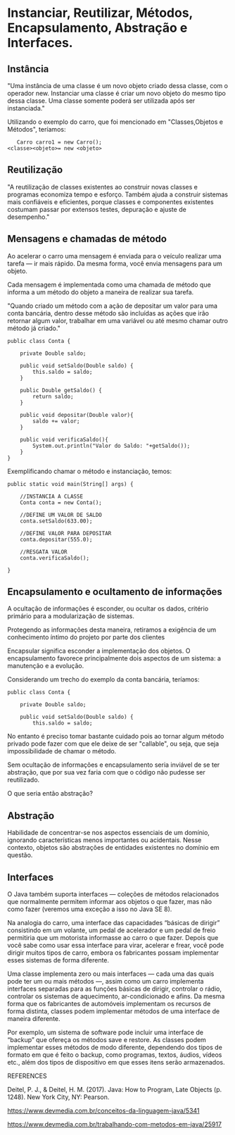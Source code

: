 # Instanciar, Reutilizar, Métodos, Encapsulamento, Abstração e Interfaces.

## Instância
<p>"Uma instância de uma classe é um novo objeto criado dessa classe, com o operador new. Instanciar uma classe é criar um novo objeto do mesmo tipo dessa classe. Uma classe somente poderá ser utilizada após ser instanciada."</p>

<p> Utilizando o exemplo do carro, que foi mencionado em "Classes,Objetos e Métodos", teríamos:</p>

```
   Carro carro1 = new Carro();
<classe><objeto>= new <objeto>
```

## Reutilização

<p>"A reutilização de classes existentes ao construir novas classes e programas economiza tempo e esforço. Também ajuda a construir sistemas mais confiáveis e eficientes, porque classes e componentes existentes costumam passar por extensos testes, depuração e ajuste de desempenho."<p>

## Mensagens e chamadas de método

<p>Ao acelerar o carro uma mensagem é enviada para o veículo realizar uma tarefa — ir mais rápido. Da mesma forma, você envia mensagens para um objeto.</p>

<p>Cada mensagem é implementada como uma chamada de método que informa a um método do objeto a maneira de realizar sua tarefa.</p>

<p>"Quando criado um método com a ação de depositar um valor para uma conta bancária, dentro desse método são incluídas as ações que irão retornar algum valor, trabalhar em uma variável ou até mesmo chamar outro método já criado."</p>

```
public class Conta {

	private Double saldo;

	public void setSaldo(Double saldo) {
		this.saldo = saldo;
	}

	public Double getSaldo() {
		return saldo;
	}

	public void depositar(Double valor){
		saldo += valor;
	}

	public void verificaSaldo(){
		System.out.println("Valor do Saldo: "+getSaldo());
	}
}

```

Exemplificando chamar o método e instanciação, temos:

```
public static void main(String[] args) {

	//INSTANCIA A CLASSE
	Conta conta = new Conta();

	//DEFINE UM VALOR DE SALDO
	conta.setSaldo(633.00);

	//DEFINE VALOR PARA DEPOSITAR
	conta.depositar(555.0);

	//RESGATA VALOR
	conta.verificaSaldo();

}

```

## Encapsulamento e ocultamento de informações

<p> A ocultação de informações é esconder, ou ocultar os dados, critério primário para a modularização de sistemas.<p>

<p>Protegendo as informações desta maneira, retiramos a exigência de um conhecimento íntimo do projeto por parte dos clientes</p>

<p> Encapsular significa esconder a implementação dos objetos. O encapsulamento favorece principalmente dois aspectos de um sistema: a manutenção e a evolução.</p>

<p> Considerando um trecho do exemplo da conta bancária, teríamos:</p>

```
public class Conta {

	private Double saldo;

	public void setSaldo(Double saldo) {
		this.saldo = saldo;

```

<p> No entanto é preciso tomar bastante cuidado pois ao tornar algum método privado pode fazer com que ele deixe de ser "callable", ou seja, que seja impossibilidade de chamar o método.</p>

<p> Sem ocultação de informações e encapsulamento seria inviável de se ter abstração, que por sua vez faria com que o código não pudesse ser reutilizado.</p>

<p> O que seria então abstração?</p>

## Abstração
<p>Habilidade de concentrar-se nos aspectos essenciais de um domínio, ignorando características menos importantes ou acidentais. Nesse contexto, objetos são abstrações de entidades existentes no domínio em questão.</p>

## Interfaces
O Java também suporta interfaces — coleções de métodos relacionados que normalmente permitem informar aos objetos o que fazer, mas não como fazer (veremos uma exceção a isso no Java SE 8).</p>

<p> Na analogia do carro, uma interface das capacidades “básicas de dirigir” consistindo em um volante, um pedal de acelerador e um pedal de freio permitiria que um motorista informasse ao carro o que fazer. Depois que você sabe como usar essa interface para virar, acelerar e frear, você pode dirigir muitos tipos de carro, embora os fabricantes possam implementar esses sistemas de forma diferente.</p>

<p> Uma classe implementa zero ou mais interfaces — cada uma das quais pode ter um ou mais métodos —, assim como um carro implementa interfaces separadas para as funções básicas de dirigir, controlar o rádio, controlar os sistemas de aquecimento, ar-condicionado e afins. Da mesma forma que os fabricantes de automóveis implementam os recursos de forma distinta, classes podem implementar métodos de uma interface de maneira diferente.</p>

<p> Por exemplo, um sistema de software pode incluir uma interface de “backup” que ofereça os métodos save e restore. As classes podem implementar esses métodos de modo diferente, dependendo dos tipos de formato em que é feito o backup, como programas, textos, áudios, vídeos etc., além dos tipos de dispositivo em que esses itens serão armazenados.</p>







REFERENCES

Deitel, P. J., & Deitel, H. M. (2017). Java: How to Program, Late Objects (p. 1248). New York City, NY: Pearson.

https://www.devmedia.com.br/conceitos-da-linguagem-java/5341

https://www.devmedia.com.br/trabalhando-com-metodos-em-java/25917